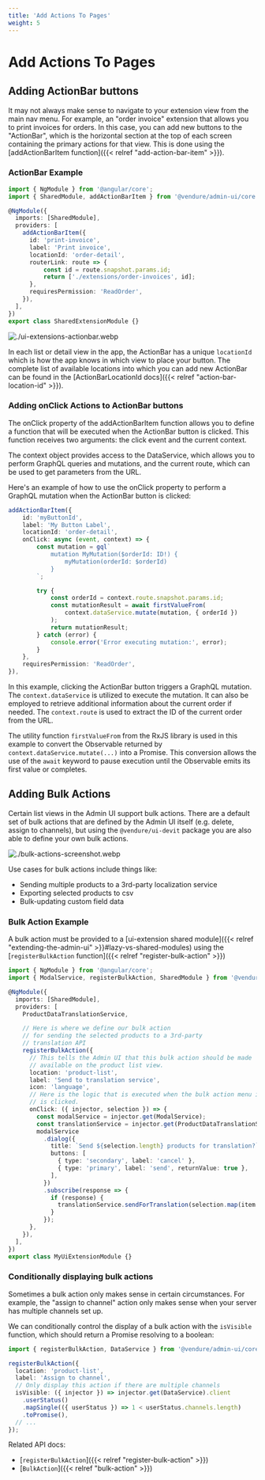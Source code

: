 ```yaml
---
title: 'Add Actions To Pages'
weight: 5
---
```


# Add Actions To Pages


## Adding ActionBar buttons

It may not always make sense to navigate to your extension view from the main nav menu. For example, an "order invoice" extension that allows you to print invoices for orders. In this case, you can add new buttons to the "ActionBar", which is the horizontal section at the top of each screen containing the primary actions for that view. This is done using the [addActionBarItem function]({{< relref "add-action-bar-item" >}}).

### ActionBar Example

```ts
import { NgModule } from '@angular/core';
import { SharedModule, addActionBarItem } from '@vendure/admin-ui/core';

@NgModule({
  imports: [SharedModule],
  providers: [
    addActionBarItem({
      id: 'print-invoice',
      label: 'Print invoice',
      locationId: 'order-detail',
      routerLink: route => {
          const id = route.snapshot.params.id;
          return ['./extensions/order-invoices', id];
      },
      requiresPermission: 'ReadOrder',
    }),
  ],
})
export class SharedExtensionModule {}
```

![./ui-extensions-actionbar.webp](./ui-extensions-actionbar.webp)

In each list or detail view in the app, the ActionBar has a unique `locationId` which is how the app knows in which view to place your button. The complete list of available locations into which you can add new ActionBar can be found in the [ActionBarLocationId docs]({{< relref "action-bar-location-id" >}}).

### Adding onClick Actions to ActionBar buttons

The onClick property of the addActionBarItem function allows you to define a function that will be executed when the ActionBar button is clicked. This function receives two arguments: the click event and the current context.

The context object provides access to the DataService, which allows you to perform GraphQL queries and mutations, and the current route, which can be used to get parameters from the URL.

Here's an example of how to use the onClick property to perform a GraphQL mutation when the ActionBar button is clicked:

```ts
addActionBarItem({
    id: 'myButtonId',
    label: 'My Button Label',
    locationId: 'order-detail',
    onClick: async (event, context) => {
        const mutation = gql`
            mutation MyMutation($orderId: ID!) {
                myMutation(orderId: $orderId)
            }
        `;

        try {
            const orderId = context.route.snapshot.params.id;
            const mutationResult = await firstValueFrom(
                context.dataService.mutate(mutation, { orderId })
            );
            return mutationResult;
        } catch (error) {
            console.error('Error executing mutation:', error);
        }
    },
    requiresPermission: 'ReadOrder',
}),
```

In this example, clicking the ActionBar button triggers a GraphQL mutation. The `context.dataService` is utilized to execute the mutation. It can also be employed to retrieve additional information about the current order if needed. The `context.route` is used to extract the ID of the current order from the URL.

The utility function `firstValueFrom` from the RxJS library is used in this example to convert the Observable returned by `context.dataService.mutate(...)` into a Promise. This conversion allows the use of the `await` keyword to pause execution until the Observable emits its first value or completes.

## Adding Bulk Actions

Certain list views in the Admin UI support bulk actions. There are a default set of bulk actions that are defined by the Admin UI itself (e.g. delete, assign to channels), but using the `@vendure/ui-devit` package
you are also able to define your own bulk actions.

![./bulk-actions-screenshot.webp](./bulk-actions-screenshot.webp)

Use cases for bulk actions include things like:

- Sending multiple products to a 3rd-party localization service
- Exporting selected products to csv
- Bulk-updating custom field data

### Bulk Action Example

A bulk action must be provided to a [ui-extension shared module]({{< relref "extending-the-admin-ui" >}}#lazy-vs-shared-modules) using the [`registerBulkAction` function]({{< relref "register-bulk-action" >}})

```ts
import { NgModule } from '@angular/core';
import { ModalService, registerBulkAction, SharedModule } from '@vendure/admin-ui/core';

@NgModule({
  imports: [SharedModule],
  providers: [
    ProductDataTranslationService,

    // Here is where we define our bulk action
    // for sending the selected products to a 3rd-party
    // translation API
    registerBulkAction({
      // This tells the Admin UI that this bulk action should be made
      // available on the product list view.
      location: 'product-list',
      label: 'Send to translation service',
      icon: 'language',
      // Here is the logic that is executed when the bulk action menu item
      // is clicked.
      onClick: ({ injector, selection }) => {
        const modalService = injector.get(ModalService);
        const translationService = injector.get(ProductDataTranslationService);
        modalService
          .dialog({
            title: `Send ${selection.length} products for translation?`,
            buttons: [
              { type: 'secondary', label: 'cancel' },
              { type: 'primary', label: 'send', returnValue: true },
            ],
          })
          .subscribe(response => {
            if (response) {
              translationService.sendForTranslation(selection.map(item => item.productId));
            }
          });
      },
    }),
  ],
})
export class MyUiExtensionModule {}
```

### Conditionally displaying bulk actions

Sometimes a bulk action only makes sense in certain circumstances. For example, the "assign to channel" action only makes sense when your server has multiple channels set up.

We can conditionally control the display of a bulk action with the `isVisible` function, which should return a Promise resolving to a boolean:

```ts
import { registerBulkAction, DataService } from '@vendure/admin-ui/core';

registerBulkAction({
  location: 'product-list',
  label: 'Assign to channel',
  // Only display this action if there are multiple channels
  isVisible: ({ injector }) => injector.get(DataService).client
    .userStatus()
    .mapSingle(({ userStatus }) => 1 < userStatus.channels.length)
    .toPromise(),
  // ...
});
```

Related API docs:

- [`registerBulkAction`]({{< relref "register-bulk-action" >}})
- [`BulkAction`]({{< relref "bulk-action" >}})
